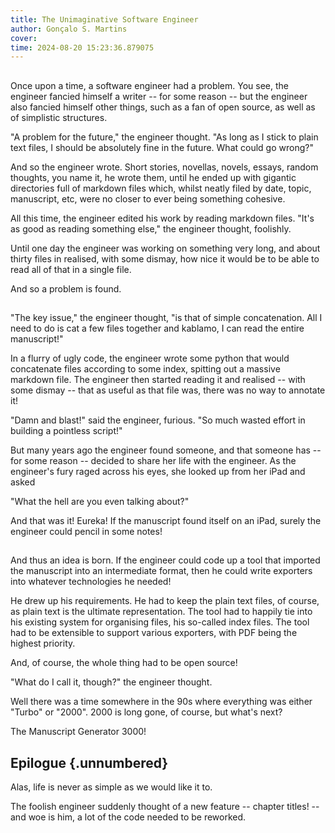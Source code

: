 ```yaml
---
title: The Unimaginative Software Engineer
author: Gonçalo S. Martins
cover: 
time: 2024-08-20 15:23:36.879075
---
```


## 

Once upon a time, a software engineer had a problem. You see, the engineer fancied himself a writer -- for some reason -- but the engineer also fancied himself other things, such as a fan of open source, as well as of simplistic structures.

"A problem for the future," the engineer thought. "As long as I stick to plain text files, I should be absolutely fine in the future. What could go wrong?"

And so the engineer wrote. Short stories, novellas, novels, essays, random thoughts, you name it, he wrote them, until he ended up with gigantic directories full of markdown files which, whilst neatly filed by date, topic, manuscript, etc, were no closer to ever being something cohesive.

All this time, the engineer edited his work by reading markdown files. "It's as good as reading something else," the engineer thought, foolishly.

Until one day the engineer was working on something very long, and about thirty files in realised, with some dismay, how nice it would be to be able to read all of that in a single file.

And so a problem is found.

## 

"The key issue," the engineer thought, "is that of simple concatenation. All I need to do is cat a few files together and kablamo, I can read the entire manuscript!"

In a flurry of ugly code, the engineer wrote some python that would concatenate files according to some index, spitting out a massive markdown file. The engineer then started reading it and realised -- with some dismay -- that as useful as that file was, there was no way to annotate it!

"Damn and blast!" said the engineer, furious. "So much wasted effort in building a pointless script!"

But many years ago the engineer found someone, and that someone has -- for some reason -- decided to share her life with the engineer. As the engineer's fury raged across his eyes, she looked up from her iPad and asked

"What the hell are you even talking about?"

And that was it! Eureka! If the manuscript found itself on an iPad, surely the engineer could pencil in some notes!

## 

And thus an idea is born. If the engineer could code up a tool that imported the manuscript into an intermediate format, then he could write exporters into whatever technologies he needed!

He drew up his requirements. He had to keep the plain text files, of course, as plain text is the ultimate representation. The tool had to happily tie into his existing system for organising files, his so-called index files. The tool had to be extensible to support various exporters, with PDF being the highest priority.

And, of course, the whole thing had to be open source!

"What do I call it, though?" the engineer thought.

Well there was a time somewhere in the 90s where everything was either "Turbo" or "2000". 2000 is long gone, of course, but what's next?

The Manuscript Generator 3000!

## Epilogue {.unnumbered}

Alas, life is never as simple as we would like it to.

The foolish engineer suddenly thought of a new feature -- chapter titles! -- and woe is him, a lot of the code needed to be reworked.

